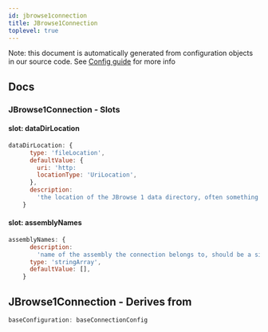 ```yaml
---
id: jbrowse1connection
title: JBrowse1Connection
toplevel: true
---
```


Note: this document is automatically generated from configuration objects in our
source code. See [Config guide](/docs/config_guide) for more info

## Docs

### JBrowse1Connection - Slots

#### slot: dataDirLocation

```js
dataDirLocation: {
      type: 'fileLocation',
      defaultValue: {
        uri: 'http:
        locationType: 'UriLocation',
      },
      description:
        'the location of the JBrowse 1 data directory, often something like http:
    }
```

#### slot: assemblyNames

```js
assemblyNames: {
      description:
        'name of the assembly the connection belongs to, should be a single entry',
      type: 'stringArray',
      defaultValue: [],
    }
```

## JBrowse1Connection - Derives from

```js
baseConfiguration: baseConnectionConfig
```
